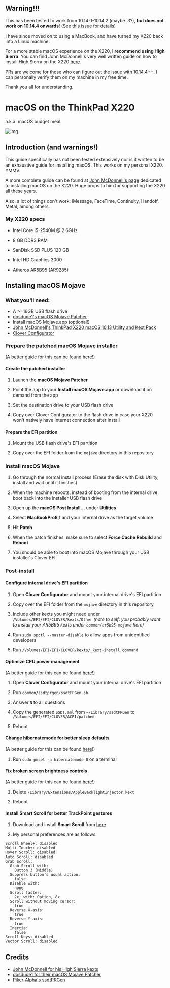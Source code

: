 ## Warning!!!

This has been tested to work from 10.14.0-10.14.2 (maybe .3?), **but does not work on 10.14.4 onwards**! (See [this issue](https://github.com/b-ggs/x220-hackintosh/issues/3) for details)

I have since moved on to using a MacBook, and have turned my X220 back into a Linux machine.

For a more stable macOS experience on the X220, **I recommend using High Sierra**. You can find John McDonnell's very well written guide on how to install High Sierra on the X220 [here][mcdonnell].

PRs are welcome for those who can figure out the issue with 10.14.4++. I can personally verify them on my machine in my free time.

Thank you all for understanding.

# macOS on the ThinkPad X220

a.k.a. macOS budget meal

![img][img]

## Introduction (and warnings!)

This guide specifically has not been tested extensively nor is it written to be an exhaustive guide for installing macOS. This works on my personal X220. YMMV.

A more complete guide can be found at [John McDonnell's page][mcdonnell] dedicated to installing macOS on the X220. Huge props to him for supporting the X220 all these years.

Also, a lot of things don't work: iMessage, FaceTime, Continuity, Handoff, Metal, among others.

### My X220 specs

* Intel Core i5-2540M @ 2.6GHz

* 8 GB DDR3 RAM

* SanDisk SSD PLUS 120 GB

* Intel HD Graphics 3000

* Atheros AR5B95 (AR9285)

## Installing macOS Mojave

### What you'll need:

* A >=16GB USB flash drive
* [dosdude1's macOS Mojave Patcher][dosdude1]
* Install macOS Mojave.app (optional!)
* [John McDonnell's ThinkPad X220 macOS 10.13 Utility and Kext Pack][mcdonnell]
* [Clover Configurator][clover-configurator]

### Prepare the patched macOS Mojave installer

(A better guide for this can be found [here][dosdude1]!)

#### Create the patched installer

1. Launch the **macOS Mojave Patcher**

2. Point the app to your **Install macOS Mojave.app** or download it on demand from the app

3. Set the destination drive to your USB flash drive

4. Copy over Clover Configurator to the flash drive in case your X220 won't natively have Internet connection after install

#### Prepare the EFI partition

1. Mount the USB flash drive's EFI partition

2. Copy over the EFI folder from the `mojave` directory in this repository

### Install macOS Mojave

1. Go through the normal install process (Erase the disk with Disk Utility, install and wait until it finishes)

2. When the machine reboots, instead of booting from the internal drive, boot back into the installer USB flash drive

3. Open up the **macOS Post Install...** under **Utilities**

4. Select **MacBookPro8,1** and your internal drive as the target volume

5. Hit **Patch**

6. When the patch finishes, make sure to select **Force Cache Rebuild** and **Reboot**

7. You should be able to boot into macOS Mojave through your USB installer's Clover EFI

### Post-install

#### Configure internal drive's EFI partition

1. Open **Clover Configurator** and mount your internal drive's EFI partition

2. Copy over the EFI folder from the `mojave` directory in this repository

3. Include other kexts you might need under `/Volumes/EFI/EFI/CLOVER/kexts/Other` _(note to self: you probably want to install your AR5B95 kexts under `common/ar5b95-mojave` here)_

4. Run `sudo spctl --master-disable` to allow apps from unidentified developers

5. Run `/Volumes/EFI/EFI/CLOVER/kexts/_kext-install.command`

#### Optimize CPU power management

(A better guide for this can be found [here][mcdonnell]!)

1. Open **Clover Configurator** and mount your internal drive's EFI partition

2. Run `common/ssdtprgen/ssdtPRGen.sh`

3. Answer `N` to all questions

4. Copy the generated `SSDT.aml` from `~/Library/ssdtPRGen` to `/Volumes/EFI/EFI/CLOVER/ACPI/patched`

5. Reboot

#### Change hibernatemode for better sleep defaults

(A better guide for this can be found [here][mcdonnell]!)

1. Run `sudo pmset -a hibernatemode 0` on a terminal

#### Fix broken screen brightness controls

(A better guide for this can be found [here][mcdonnell]!)

1. Delete `/Library/Extensions/AppleBacklightInjector.kext`

2. Reboot

#### Install Smart Scroll for better TrackPoint gestures

1. Download and install **Smart Scroll** from [here][smartscroll]

2. My personal preferences are as follows:

```
Scroll Wheel+: disabled
Multi-Touch+: disabled
Hover Scroll: disabled
Auto Scroll: disabled
Grab Scroll:
  Grab Scroll with:
    Button 3 (Middle)
  Suppress button's usual action:
    false
  Disable with:
    none
  Scroll faster:
    2x; with: Option, 8x
  Scroll without moving cursor:
    true
  Reverse X-axis:
    true
  Reverse Y-axis:
    true
  Inertia:
    false
Scroll Keys: disabled
Vector Scroll: disabled
```

## Credits

* [John McDonnell for his High Sierra kexts][mcdonnell]
* [dosdude1 for their macOS Mojave Patcher][dosdude1]
* [Piker-Alpha's ssdtPRGen][ssdtprgen]


[mcdonnell]: http://x220.mcdonnelltech.com
[dosdude1]: http://dosdude1.com/mojave/
[ssdtprgen]: https://github.com/Piker-Alpha/ssdtPRGen.sh
[clover-configurator]: https://mackie100projects.altervista.org/download-clover-configurator/
[smartscroll]: https://www.marcmoini.com/sx_en.html
[img]: https://i.imgur.com/MKHYxM6.jpg
